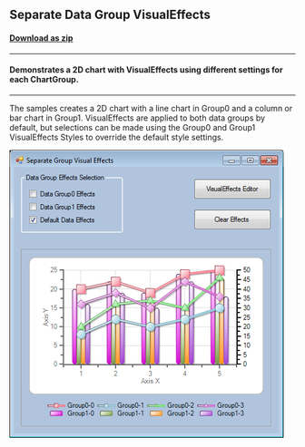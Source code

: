 ## Separate Data Group VisualEffects
#### [Download as zip](https://grapecity.github.io/DownGit/#/home?url=https://github.com/GrapeCity/ComponentOne-WinForms-Samples/tree/master/NetFramework\Charts\CS\SeparateEffects)
____
#### Demonstrates a 2D chart with VisualEffects using different settings for each ChartGroup.
____
The samples creates a 2D chart with a line chart in Group0 and a column or bar chart in Group1.
VisualEffects are applied to both data groups by default, but selections can be made using the Group0 and Group1 VisualEffects Styles to override the default style settings.

![screenshot](screenshot.PNG)
